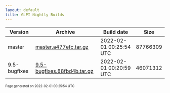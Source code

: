 ```yaml
---
layout: default
title: GLPI Nightly Builds
---
```


Version|Archive|Build date|Size
---|---|---|---
master|[master.a477efc.tar.gz](master.a477efc.tar.gz)|2022-02-01 00:25:54 UTC|87766309
9.5-bugfixes|[9.5-bugfixes.88fbd4b.tar.gz](9.5-bugfixes.88fbd4b.tar.gz)|2022-02-01 00:20:59 UTC|46071312

<font size="1">Page generated on 2022-02-01 00:25:54 UTC</font>
